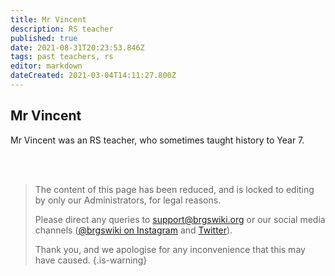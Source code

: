 ```yaml
---
title: Mr Vincent
description: RS teacher
published: true
date: 2021-08-31T20:23:53.846Z
tags: past teachers, rs
editor: markdown
dateCreated: 2021-03-04T14:11:27.800Z
---
```


## Mr Vincent
Mr Vincent was an RS teacher, who sometimes taught history to Year 7.

<br><br>

> The content of this page has been reduced, and is locked to editing by only our Administrators, for legal reasons.
> 
> Please direct any queries to <support@brgswiki.org> or our social media channels ([@brgswiki on Instagram](https://instagram.com/brgswiki) and [Twitter](https://twitter.com/brgswiki)).
> 
> Thank you, and we apologise for any inconvenience that this may have caused.
{.is-warning}